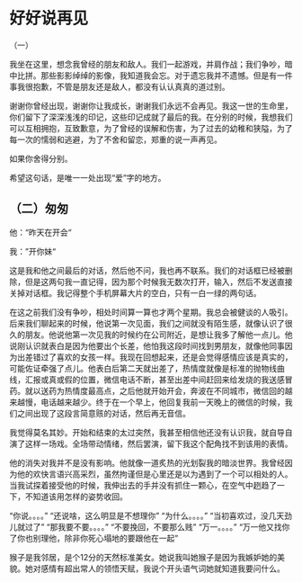 # 好好说再见


（一）


我坐在这里，想念我曾经的朋友和敌人。我们一起游戏，并肩作战；我们争吵，暗中比拼。那些影影绰绰的影像，我知道我会忘。对于遗忘我并不遗憾。但是有一件事我很抱歉，不管是朋友还是敌人，都没有认认真真的道过别。


谢谢你曾经出现，谢谢你让我成长，谢谢我们永远不会再见。我这一世的生命里，你们留下了深深浅浅的印记，这些印记成就了最后的我。在分别的时候，我想我们可以互相拥抱，互致歉意，为了曾经的误解和伤害，为了过去的幼稚和狭隘，为了每一次的懦弱和逃避，为了不舍和留恋，郑重的说一声再见。


如果你舍得分别。

希望这句话，是唯一一处出现“爱”字的地方。

## （二）匆匆


他：“昨天在开会“


我：”开你妹“

这是我和他之间最后的对话，然后他不问，我也再不联系。我们的对话框已经被删除，但是这两句我一直记得，因为那个时候我无数次打开，输入，然后不发送直接关掉对话框。我记得整个手机屏幕大片的空白，只有一白一绿的两句话。

在这之前我们没有争吵，相处时间算一算也才两个星期。我总会被健谈的人吸引。后来我们聊起来的时候，他说第一次见面，我们之间就没有陌生感，就像认识了很久的朋友。他说他第一次见我的时候约在公司附近，是想让我多了解他一点儿。他说刚认识就表白是因为他要出个长差，他怕我这段时间找到男朋友，就像他同事因为出差错过了喜欢的女孩一样。我现在回想起来，还是会觉得感情应该是真实的，可能佐证牵强了点儿。他表白后第二天就出差了，热情度就像是标准的抛物线曲线，汇报或真或假的位置，微信电话不断，甚至出差中间赶回来给发烧的我送感冒药。就以送药为热情度最高点，之后他就开始开会，奔波在不同城市，微信回的越来越慢，电话越来越少。终于在一个早上，他回复我前一天晚上的微信的时候，我们之间出现了这段言简意赅的对话，然后再无音信。

我觉得莫名其妙。开始和结束的太过突然，我甚至相信他还没有认识我，就自导自演了这样一场戏。全场带动情绪，然后罢演，留下我这个配角找不到该用的表情。

他的消失对我并不是没有影响。他就像一道炙热的光划裂我的暗淡世界。我曾经因为他的欢快言语兴高采烈，虽然拘谨但是心里还是以为遇到了一个可以相处的人。当我试探着接受他的时候，我伸出去的手并没有抓住一颗心，在空气中趔趋了一下，不知道该用怎样的姿势收回。

“你说。。。。”
“还说啥，这么明显是不想理你”
“为什么。。。。”
“当初喜欢过，没几天劲儿就过了”
“那我要不要。。。。”
“不要挽回，不要那么贱”
“万一。。。。”
“万一他又找你了你也别理他，除非你死心塌地的要跟他在一起”

猴子是我邻居，是个12分的天然标准美女。她说我叫她猴子是因为我嫉妒她的美貌。她对感情有超出常人的领悟天赋，我说个开头语气词她就知道我要问什么。



